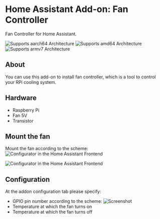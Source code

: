 # Home Assistant Add-on: Fan Controller

Fan Controller for Home Assistant.

![Supports aarch64 Architecture][aarch64-shield] ![Supports amd64 Architecture][amd64-shield] ![Supports armv7 Architecture][armv7-shield]

## About

You can use this add-on to install fan controller, which is a tool to control your RPi cooling system.


[aarch64-shield]: https://img.shields.io/badge/aarch64-yes-green.svg
[amd64-shield]: https://img.shields.io/badge/amd64-yes-green.svg
[armv7-shield]: https://img.shields.io/badge/armv7-yes-green.svg


## Hardware

* Raspberry Pi
* Fan 5V
* Transistor 

## Mount the fan
Mount the fan according to the scheme: 
![Configurator in the Home Assistant Frontend][screenshot]

![Configurator in the Home Assistant Frontend][screenshot1]

## Configuration
At the addon configuration tab please specify:
* GPIO pin number according to the scheme:
![Screenshot](https://github.com/nokunev/FanCotroller/blob/master/images/GPIO_Pinout_Diagram.png)
* Temperature at which the fan turns on
* Temperature at which the fan turns off

[screenshot1]: https://github.com/nokunev/FanCotroller/blob/master/images/screenshot.png
[screenshot]: https://github.com/home-assistant/addons/blob/master/configurator/images/screenshot.png
